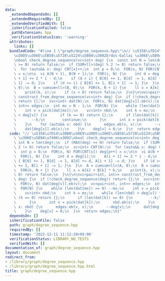 ```yaml
---
data:
  _extendedDependsOn: []
  _extendedRequiredBy: []
  _extendedVerifiedWith: []
  _isVerificationFailed: false
  _pathExtension: hpp
  _verificationStatusIcon: ':warning:'
  attributes:
    links: []
  bundledCode: "#line 1 \"graph/degree_sequence.hpp\"\n// \u5358\u7D14\u30B0\u30E9\
    \u30D5\u306E\u5B58\u5728\u5224\u5B9A\u3002Erdos-Gallai \u306E\u5B9A\u7406\u3002\
    \nbool check_degree_sequence(vc<int> deg) {\n  const int N = len(deg);\n  if (MAX(deg)\
    \ >= N) return false;\n  if (SUM<ll>(deg) % 2 != 0) return false;\n  vc<int> CNT(N);\n\
    \  for (auto&& x: deg) CNT[x]++;\n  int p = 0;\n  FOR(x, N) FOR(CNT[x]) deg[p++]\
    \ = x;\n\n  vi A(N + 1), B(N + 1);\n  FOR(i, N) {\n    int d = deg[i];\n    A[i\
    \ + 1] += 2 * i - d;\n    if (d < i) { B[0] += 1, B[d] -= 1, A[d] += d, A[i +\
    \ 1] -= d; }\n    if (d >= i) { B[0] += 1, B[i + 1] -= 1; }\n  }\n  A = cumsum<ll>(A,\
    \ 0);\n  B = cumsum<ll>(B, 0);\n  FOR(k, N + 1) {\n    ll x = A[k] + B[k] * k;\n\
    \    print(k, x);\n    if (x < 0) return false;\n  }\n}\n\nvc<pair<int, int>>\
    \ construct_from_degree_sequence(vc<int> deg) {\n  if (!check_degree_sequence(deg))\
    \ return {};\n  vvc<int> dat(N);\n  FOR(v, N) dat[deg[v]].eb(v);\n  vc<pair<int,\
    \ int>> edges;\n  int mx = N - 1;\n  FOR(N) {\n    while (len(dat[mx]) == 0) --mx;\n\
    \    int v = pick(dat[mx]);\n    vc<int> nbd;\n    int k = mx;\n    while (len(nbd)\
    \ < deg[v]) {\n      if (k == 0) return {};\n      if (len(dat[k]) == 0) {\n \
    \       --k;\n        continue;\n      }\n      int x = pick(dat[k]);\n      nbd.eb(x);\n\
    \    }\n    for (auto&& x: nbd) {\n      edges.eb(v, x);\n      --deg[x];\n  \
    \    dat[deg[x]].eb(x);\n    }\n    deg[v] = 0;\n  }\n  return edges;\n}\n"
  code: "// \u5358\u7D14\u30B0\u30E9\u30D5\u306E\u5B58\u5728\u5224\u5B9A\u3002Erdos-Gallai\
    \ \u306E\u5B9A\u7406\u3002\nbool check_degree_sequence(vc<int> deg) {\n  const\
    \ int N = len(deg);\n  if (MAX(deg) >= N) return false;\n  if (SUM<ll>(deg) %\
    \ 2 != 0) return false;\n  vc<int> CNT(N);\n  for (auto&& x: deg) CNT[x]++;\n\
    \  int p = 0;\n  FOR(x, N) FOR(CNT[x]) deg[p++] = x;\n\n  vi A(N + 1), B(N + 1);\n\
    \  FOR(i, N) {\n    int d = deg[i];\n    A[i + 1] += 2 * i - d;\n    if (d < i)\
    \ { B[0] += 1, B[d] -= 1, A[d] += d, A[i + 1] -= d; }\n    if (d >= i) { B[0]\
    \ += 1, B[i + 1] -= 1; }\n  }\n  A = cumsum<ll>(A, 0);\n  B = cumsum<ll>(B, 0);\n\
    \  FOR(k, N + 1) {\n    ll x = A[k] + B[k] * k;\n    print(k, x);\n    if (x <\
    \ 0) return false;\n  }\n}\n\nvc<pair<int, int>> construct_from_degree_sequence(vc<int>\
    \ deg) {\n  if (!check_degree_sequence(deg)) return {};\n  vvc<int> dat(N);\n\
    \  FOR(v, N) dat[deg[v]].eb(v);\n  vc<pair<int, int>> edges;\n  int mx = N - 1;\n\
    \  FOR(N) {\n    while (len(dat[mx]) == 0) --mx;\n    int v = pick(dat[mx]);\n\
    \    vc<int> nbd;\n    int k = mx;\n    while (len(nbd) < deg[v]) {\n      if\
    \ (k == 0) return {};\n      if (len(dat[k]) == 0) {\n        --k;\n        continue;\n\
    \      }\n      int x = pick(dat[k]);\n      nbd.eb(x);\n    }\n    for (auto&&\
    \ x: nbd) {\n      edges.eb(v, x);\n      --deg[x];\n      dat[deg[x]].eb(x);\n\
    \    }\n    deg[v] = 0;\n  }\n  return edges;\n}"
  dependsOn: []
  isVerificationFile: false
  path: graph/degree_sequence.hpp
  requiredBy: []
  timestamp: '2022-12-11 11:12:28+09:00'
  verificationStatus: LIBRARY_NO_TESTS
  verifiedWith: []
documentation_of: graph/degree_sequence.hpp
layout: document
redirect_from:
- /library/graph/degree_sequence.hpp
- /library/graph/degree_sequence.hpp.html
title: graph/degree_sequence.hpp
---
```

